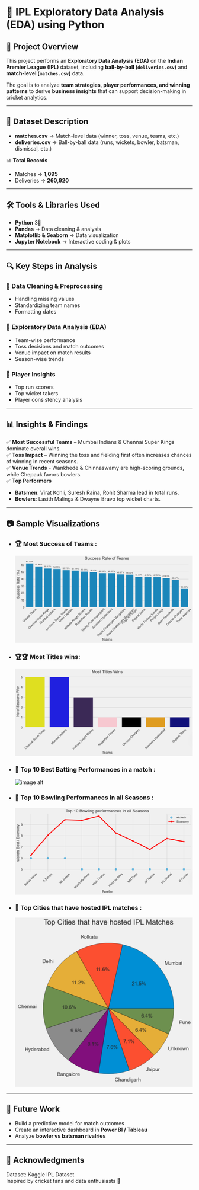 # 🏏 IPL Exploratory Data Analysis (EDA) using Python

## 📌 Project Overview
This project performs an **Exploratory Data Analysis (EDA)** on the **Indian Premier League (IPL)** dataset, including **ball-by-ball (`deliveries.csv`)** and **match-level (`matches.csv`)** data.  

The goal is to analyze **team strategies, player performances, and winning patterns** to derive **business insights** that can support decision-making in cricket analytics.  

---

## 📂 Dataset Description
- **matches.csv** → Match-level data (winner, toss, venue, teams, etc.)  
- **deliveries.csv** → Ball-by-ball data (runs, wickets, bowler, batsman, dismissal, etc.)  

📊 **Total Records**  
- Matches → **1,095**  
- Deliveries → **260,920**  

---

## 🛠️ Tools & Libraries Used
- **Python** 3🐍  
- **Pandas** → Data cleaning & analysis 
- **Matplotlib & Seaborn** → Data visualization  
- **Jupyter Notebook** → Interactive coding & plots  

---

## 🔍 Key Steps in Analysis
### 🔹 Data Cleaning & Preprocessing
- Handling missing values  
- Standardizing team names  
- Formatting dates  

### 🔹 Exploratory Data Analysis (EDA)
- Team-wise performance  
- Toss decisions and match outcomes  
- Venue impact on match results  
- Season-wise trends  

### 🔹 Player Insights
- Top run scorers  
- Top wicket takers  
- Player consistency analysis  

---

## 📊 Insights & Findings
✅ **Most Successful Teams** – Mumbai Indians & Chennai Super Kings dominate overall wins.<br>
✅ **Toss Impact** – Winning the toss and fielding first often increases chances of winning in recent seasons.<br>
✅ **Venue Trends** - Wankhede & Chinnaswamy are high-scoring grounds, while Chepauk favors bowlers.<br>
✅ **Top Performers**<br>
 - **Batsmen**: Virat Kohli, Suresh Raina, Rohit Sharma lead in total runs.
 - **Bowlers**: Lasith Malinga & Dwayne Bravo top wicket charts.<br>
  

---

## 📷 Sample Visualizations
- ### 🏆 Most Success of Teams :
  ![image alt](https://github.com/Hemanth-kumar-7/IPL-Exploratory-Data-Analysis-EDA-using-Python/blob/main/Output_images/Success%20Rate%20of%20Teams.png?raw=true)
- ### 🏆🏆 Most Titles wins:
  ![image alt](https://github.com/Hemanth-kumar-7/IPL-Exploratory-Data-Analysis-EDA-using-Python/blob/main/Output_images/Most%20Titles%20Wins.png?raw=true)
- ### 🏏 Top 10 Best Batting Performances in a match :
    ![image alt](https://github.com/Hemanth-kumar-7/IPL-Exploratory-Data-Analysis-EDA-usingPython/blob/main/Output_images/Top%2010%20Best%20Performances%20in%20a%20Match.png?raw=true)
- ### 🎯 Top 10 Bowling Performances in all Seasons :
  ![image alt](https://github.com/Hemanth-kumar-7/IPL-Exploratory-Data-Analysis-EDA-using-Python/blob/main/Output_images/Top%2010%20Bowling%20performances%20in%20all%20Seasons.png?raw=true)
- ### 🎲 Top Cities that have hosted IPL matches :
  ![image alt](https://github.com/Hemanth-kumar-7/IPL-Exploratory-Data-Analysis-EDA-using-Python/blob/main/Output_images/Top%2010%20Cities%20By%20Number%20of%20Matches.png?raw=true)

---

## 🚀 Future Work
- Build a predictive model for match outcomes  
- Create an interactive dashboard in **Power BI / Tableau**  
- Analyze **bowler vs batsman rivalries**

---

## 🙌 Acknowledgments
Dataset: Kaggle IPL Dataset<br>
Inspired by cricket fans and data enthusiasts 🏏
